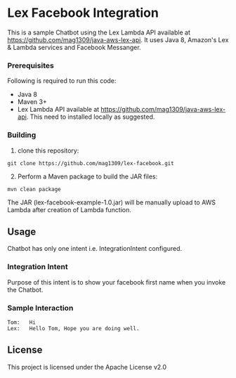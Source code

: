 # Lex Facebook Integration 

This is a sample Chatbot using the Lex Lambda API available at https://github.com/mag1309/java-aws-lex-api.  It uses Java 8, Amazon's Lex & Lambda services and Facebook Messanger.

### Prerequisites

Following is required to run this code:

* Java 8
* Maven 3+
* Lex Lambda API available at https://github.com/mag1309/java-aws-lex-api. This need to installed locally as suggested.

### Building

1. clone this repository:

```
git clone https://github.com/mag1309/lex-facebook.git
```

2. Perform a Maven package to build the JAR files:

```
mvn clean package
```

The JAR (lex-facebook-example-1.0.jar) will be manually upload to AWS Lambda after creation of Lambda function.

## Usage

Chatbot has only one intent i.e. IntegrationIntent configured.

### Integration Intent
Purpose of this intent is to show your facebook first name when you invoke the Chatbot. 

### Sample Interaction

```
Tom:   Hi
Lex:   Hello Tom, Hope you are doing well.

```

## License

This project is licensed under the Apache License v2.0
